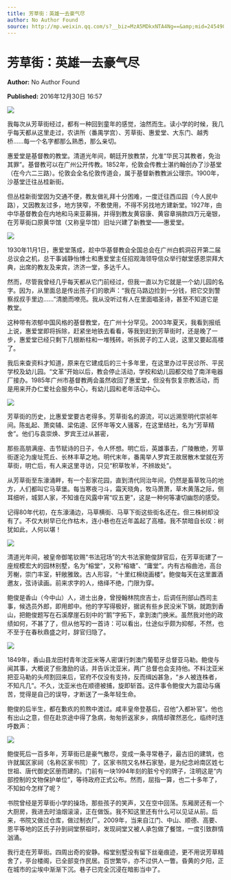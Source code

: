 ```yaml
---
title: 芳草街：英雄一去豪气尽
author: No Author Found
source: http://mp.weixin.qq.com/s?__biz=MzA5MDkxNTA4Ng==&amp;mid=2454905084&amp;idx=1&amp;sn=5347aecf3ea22e0523803d5de3631f4c&amp;chksm=87a2289db0d5a18b185235dbe584aa632c3ca48d02aa3305eb22744e322e57bb0410b8e1162c#rd
---
```


# 芳草街：英雄一去豪气尽

**Author:** No Author Found

**Published:** 2016年12月30日 16:57

![](http://mmbiz.qpic.cn/mmbiz_jpg/PJWG74pLsMY6VjSs8icl92DouG8adAGS0ibIkmicA6dYrXchQel1ic3LTtD572I9r9sbW2tOnBvpibgicAXRcdc4p5aA/0?wx_fmt=jpeg)

我每次从芳草街经过，都有一种回到童年的感觉，油然而生。读小学的时候，我几乎每天都从这里走过，农讲所（番禺学宫）、芳草街、惠爱堂、大东门、越秀桥……每一个名字都那么熟悉，那么亲切。

惠爱堂是基督教的教堂。清道光年间，朝廷开放教禁，允准“华民习其教者，免治其罪”。基督教可以在广州公开传教。1852年，伦敦会传教士湛约翰创办了沙基堂（在今六二三路）。伦敦会全名伦敦传道会，属于基督新教教派公理宗。1900年，沙基堂迁往丛桂新街。

但丛桂新街堂因为交通不便，教友做礼拜十分困难，一度迁往西瓜园（今人民中路），又因教友过多，地方狭窄，不敷使用，不得不另找地方建新堂。1927年，由中华基督教会在内地和马来亚募捐，并得到教友黄容康、黄容章捐款四万元毫银，在芳草街口原黄华馆（又称皇华馆）旧址兴建了新教堂——惠爱堂。

![](http://mmbiz.qpic.cn/mmbiz_jpg/PJWG74pLsMag6BPrj8BvyfEPjiaKA0kQhyYGckkzWWc4pl05Nr6gNuItFavvibJw78jk0eicRgLff4FtVvlbicRBvg/0?wx_fmt=jpeg)

1930年11月1日，惠爱堂落成，趁中华基督教会全国总会在广州白鹤洞召开第二届总议会之机，总干事诚静怡博士和惠爱堂主任招观海领导信众举行献堂感恩崇拜大典，出席的教友及来宾，济济一堂，多达千人。

然而，尽管我曾经几乎每天都从它门前经过，但我一直以为它就是一个幼儿园的名字。因为，从里面总是传出孩子们的歌声：“我在马路边捡到一分钱，把它交到警察叔叔手里边……”清脆而嘹亮。我从没听过有人在里面唱圣诗，甚至不知道它是教堂。

这种带有浓郁中国风格的基督教堂，在广州十分罕见。2003年夏天，我看到报纸上说，惠爱堂即将拆除，赶紧坐地铁去看看，等我到赶到芳草街时，还是晚了一步，惠爱堂已经只剩下几根断柱和一堆残砖。听拆房子的工人说，这里又要起高楼了。

我后来查资料才知道，原来在它建成后的三十多年里，在这里办过平民诊所、平民学校及幼儿园。“文革”开始以后，教会停止活动，学校和幼儿园都交给了南洋电器厂接办。1985年广州市基督教两会虽然收回了惠爱堂，但没有恢复宗教活动，而是用来开办仁爱社会服务中心，有幼儿园和老年活动中心。

![](http://mmbiz.qpic.cn/mmbiz_jpg/PJWG74pLsMag6BPrj8BvyfEPjiaKA0kQhCVtwhMllxrdx2xoGkUJicvrWiaY0wzLqP3GNt7gYmkmaMKhaGPsdj3fg/0?wx_fmt=jpeg)

芳草街的历史，比惠爱堂要古老得多。芳草街名的源流，可以远溯至明代崇祯年间。陈虬起、萧奕辅、梁佑逵、区怀年等文人骚客，在这里结社，名为“芳草精舍”。他们与袁崇焕、罗宾王过从甚密，

那些高朋满座、击节赋诗的日子，令人怀想。明亡后，英雄事去，广陵散绝，芳草街遂沦为废址荒丘、长林丰草之地。明代末年，番禺举人罗宾王故居散木堂就在芳草街，明亡后，有人来这里寻访，只见“积草牧羊，不辨故处”。

从芳草街至东濠涌畔，有一个彭家花园，直到清代同治年间，仍然是畜草牧马的地方，人们都叫它马草堡。每当寒夜刁斗，霜天晓角，牧马萧萧，草木黄落之际，侧耳细听，城郭人家，不知谁在风露中宵“叹五更”，这是一种何等凄切幽怨的感受。

记得80年代初，在东濠涌边，马草横街、马草下街这些街名还在。但三株树却没有了。不仅大树早已化作枯木，连小巷也在近年盖起了高楼。我不禁暗自长叹：树犹如此，人何以堪！

![](http://mmbiz.qpic.cn/mmbiz_jpg/PJWG74pLsMag6BPrj8BvyfEPjiaKA0kQhGvkNdA5sFHmCy4TsfKqYw308HbaCRqKkXdSTiaQicBdQJiajMtlzs7v2w/0?wx_fmt=jpeg)

清道光年间，被皇帝御笔钦赐“书法冠场”的大书法家鲍俊辞官后，在芳草街建了一座规模宏大的园林别墅，名为“榕堂”，又称“榕塘”、“庸堂”。内有古榕曲池，高台芳榭，崇门丰室，轩敞雅致。古人形容，“十里红棉绕画楼”。鲍俊每天在这里置酒邀友，弦诗读画。前来求字的人，络绎不绝，门限为穿。

鲍俊是香山（今中山）人，进士出身，曾授翰林院庶吉士，后调任刑部山西司主事，候选员外郎，即用郎中。他的字写得极好，据说有些乡民没米下锅，就跑到香山，把鲍俊题写在石溪摩崖石刻中的“鹅”字拓下，拿到澳门换米。虽然我对他的政绩如何，不甚了了，但从他写的一首诗：可以看出，仕途似乎颇为抑郁，不然，也不至于在春秋鼎盛之时，辞官归隐了。

![](http://mmbiz.qpic.cn/mmbiz_jpg/PJWG74pLsMag6BPrj8BvyfEPjiaKA0kQhDYBmIY6ZD5ibRxol2WaX20GWygommO20aomGhkk1OW95mF5mqw3YP1g/0?wx_fmt=jpeg)

1849年，香山县龙田村青年沈亚米等人密谋行刺澳门葡萄牙总督亚马勒。鲍俊与闻其事，大概说了些激励的话，并告诉沈亚米，两广总督也会支持他。不料沈亚米把亚马勒的头颅割回来后，官府不仅没有支持，反而缉凶甚急，“乡人被连株者，不知凡几”。不久，沈亚米也在顺德被捕，旋即斩首。这件事令鲍俊大为震动与痛苦，觉得是自己的误导，才断送了一条年轻生命。

鲍俊的后半生，都在歉疚的煎熬中渡过。咸丰皇帝登基后，召他“入都补官”。他也有出山之意，但在赴京途中得了急病，匆匆折返家乡，病情却骤然恶化，临终时连呼数声：

![](http://mmbiz.qpic.cn/mmbiz_jpg/PJWG74pLsMag6BPrj8BvyfEPjiaKA0kQhD0RZZhKOBdGb6mQ7fZibcplqTdFVIg1eAFZFHSuvwpJW0PiawxN1Fevg/0?wx_fmt=jpeg)

鲍俊死后一百多年，芳草街已是豪气散尽，变成一条寻常巷子，最古旧的建筑，也许就属区家祠（名称区家书院）了，区家书院又名林石家塾，是为纪念岭南区姓七世祖、唐代御史区册而建的。门前有一块1994年刻的脏兮兮的牌子，注明这是“内部控制的文物保护单位”，等待政府正式公布。然而，屈指一算，也二十多年了，不知如今怎样了呢？

书院曾经是芳草街小学的操场，那些孩子的笑声，又在空中回荡。东厢房还有一个大厨房，我进去时油烟滚滚，正在做饭。我不知这里还有什么可以见证从前。后来，书院又做过仓库，做过制衣厂。2009年，当来自江门、中山、顺德、高要、恩平等地的区氏子孙到祠堂祭祖时，发现祠堂又被人承包做了餐馆，一度引致群情汹涌。

我行走在芳草街。四周出奇的安静。榕堂别墅没有留下丝毫痕迹，更不用说芳草精舍了，亭台楼阁，已全部变作民居。百世繁华，亦不过供人一瞥。昏黄的夕阳，正在城市的尘埃中渐渐下沉。巷子已完全沉浸在暗影当中了。

